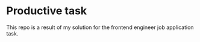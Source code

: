 # Productive task

This repo is a result of my solution for the frontend engineer job application task.
